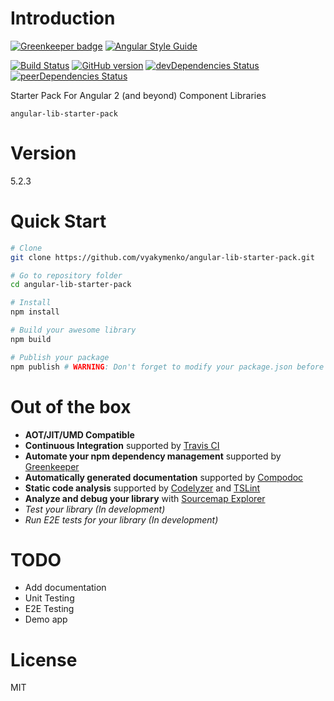 # Introduction

[![Greenkeeper badge](https://badges.greenkeeper.io/vyakymenko/angular-lib-starter-pack.svg)](https://greenkeeper.io/)
[![Angular Style Guide](https://mgechev.github.io/angular2-style-guide/images/badge.svg)](https://angular.io/styleguide)

[![Build Status](https://travis-ci.org/vyakymenko/angular-lib-starter-pack.svg?branch=master)](https://travis-ci.org/vyakymenko/angular-lib-starter-pack)
[![GitHub version](https://badge.fury.io/gh/vyakymenko%2Fangular-lib-starter-pack.svg)](https://badge.fury.io/gh/vyakymenko%2Fangular-lib-starter-pack)
[![devDependencies Status](https://david-dm.org/vyakymenko/angular-lib-starter-pack/dev-status.svg)](https://david-dm.org/vyakymenko/angular-lib-starter-pack?type=dev)
[![peerDependencies Status](https://david-dm.org/vyakymenko/angular-lib-starter-pack/peer-status.svg)](https://david-dm.org/vyakymenko/angular-lib-starter-pack?type=peer)

Starter Pack For Angular 2 (and beyond) Component Libraries

`angular-lib-starter-pack`

# Version
5.2.3

# Quick Start
```bash
# Clone
git clone https://github.com/vyakymenko/angular-lib-starter-pack.git

# Go to repository folder
cd angular-lib-starter-pack

# Install
npm install

# Build your awesome library
npm build

# Publish your package
npm publish # WARNING: Don't forget to modify your package.json before publishing
```

# Out of the box
- **AOT/JIT/UMD Compatible**
- **Continuous Integration** supported by [Travis CI](https://travis-ci.org/)
- **Automate your npm dependency management** supported by [Greenkeeper](https://greenkeeper.io/)
- **Automatically generated documentation** supported by [Compodoc](https://github.com/compodoc/compodoc)
- **Static code analysis** supported by [Codelyzer](https://github.com/mgechev/codelyzer) and [TSLint](https://palantir.github.io/tslint/)
- **Analyze and debug your library** with [Sourcemap Explorer](https://www.npmjs.com/package/source-map-explorer) 
- *Test your library (In development)*
- *Run E2E tests for your library (In development)*

# TODO
 - Add documentation
 - Unit Testing
 - E2E Testing
 - Demo app

# License

MIT

